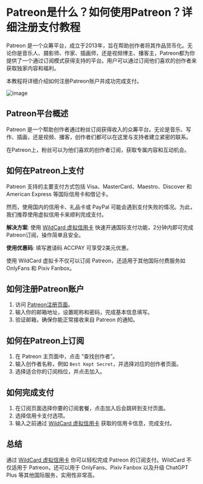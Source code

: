 # Patreon是什么？如何使用Patreon？详细注册支付教程

Patreon 是一个众筹平台，成立于2013年，旨在帮助创作者将其作品货币化。无论你是音乐人、摄影师、作家、插画师，还是视频博主、播客主，Patreon都为你提供了一个通过订阅模式获得支持的平台。用户可以通过订阅他们喜欢的创作者来获取独家内容和福利。

本教程将详细介绍如何注册Patreon账户并成功完成支付。

![image](https://github.com/user-attachments/assets/1239aae4-dd7b-4e2a-ab72-496edc65039d)

## Patreon平台概述

Patreon 是一个帮助创作者通过粉丝订阅获得收入的众筹平台。无论是音乐、写作、插画，还是视频、播客，创作者们都可以在这里与支持者建立紧密的联系。

在Patreon上，粉丝可以为他们喜欢的创作者订阅，获取专属内容和互动机会。

## 如何在Patreon上支付

Patreon 支持的主要支付方式包括 Visa、MasterCard、Maestro、Discover 和 American Express 等国际信用卡和借记卡。

然而，使用国内的信用卡、礼品卡或 PayPal 可能会遇到支付失败的情况。为此，我们推荐使用虚拟信用卡来顺利完成支付。

**解决方案**: 使用 [WildCard 虚拟信用卡](https://bit.ly/WildCardo) 快速开通国际支付功能，2分钟内即可完成Patreon订阅，操作简单且安全。

**使用优惠码**: 填写邀请码 ACCPAY 可享受2美元优惠。

使用 WildCard 虚拟卡不仅可以订阅 Patreon，还适用于其他国际付费服务如 OnlyFans 和 Pixiv Fanbox。

## 如何注册Patreon账户

1. 访问 [Patreon注册页面](https://www.patreon.com/login)。
2. 输入你的邮箱地址，设置昵称和密码，完成基本信息填写。
3. 验证邮箱，确保你能正常接收来自 Patreon 的通知。


## 如何在Patreon上订阅

1. 在 Patreon 主页面中，点击 “查找创作者”。
2. 输入创作者名称，例如 `Best Kept Secret`，并选择对应的创作者页面。
3. 选择适合你的订阅档位，并点击加入。


## 如何完成支付

1. 在订阅页面选择你要的订阅套餐，点击加入后会跳转到支付页面。
2. 选择信用卡支付选项。
3. 输入之前通过 [WildCard 虚拟信用卡](https://bit.ly/WildCardo) 获取的信用卡信息，完成支付。


## 总结

通过 [WildCard 虚拟信用卡](https://bit.ly/WildCardo) 你可以轻松完成 Patreon 的订阅支付。WildCard 不仅适用于 Patreon，还可以用于 OnlyFans、Pixiv Fanbox 以及升级 ChatGPT Plus 等其他国际服务，实用性非常高。


